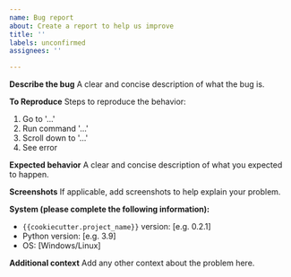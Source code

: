 ```yaml
---
name: Bug report
about: Create a report to help us improve
title: ''
labels: unconfirmed
assignees: ''

---
```


**Describe the bug**
A clear and concise description of what the bug is.

**To Reproduce**
Steps to reproduce the behavior:
1. Go to '...'
2. Run command '...'
3. Scroll down to '...'
4. See error

**Expected behavior**
A clear and concise description of what you expected to happen.

**Screenshots**
If applicable, add screenshots to help explain your problem.

**System (please complete the following information):**
- `{{cookiecutter.project_name}}` version: [e.g. 0.2.1]
- Python version: [e.g. 3.9]
- OS: [Windows/Linux]

**Additional context**
Add any other context about the problem here.
